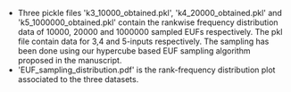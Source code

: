 - Three pickle files 'k3_10000_obtained.pkl', 'k4_20000_obtained.pkl' and 'k5_1000000_obtained.pkl' contain the rankwise frequency distribution data of 10000, 20000 and 1000000 sampled EUFs respectively. The pkl file contain data for 3,4 and 5-inputs respectively.
The sampling has been done using our hypercube based EUF sampling algorithm proposed in the manuscript.
- 'EUF_sampling_distribution.pdf' is the rank-frequency distribution plot associated to the three datasets.
